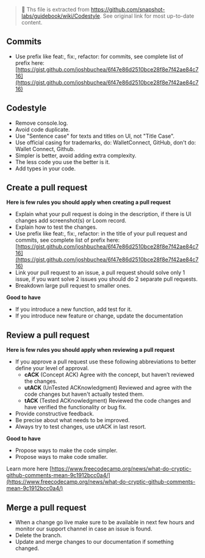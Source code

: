> 🚧 Ths file is extracted from https://github.com/snapshot-labs/guidebook/wiki/Codestyle. See original link for most up-to-date content.

## Commits

- Use prefix like feat:, fix:, refactor: for commits, see complete list of prefix here: [https://gist.github.com/joshbuchea/6f47e86d2510bce28f8e7f42ae84c716](https://gist.github.com/joshbuchea/6f47e86d2510bce28f8e7f42ae84c716)

## Codestyle

- Remove console.log.
- Avoid code duplicate.
- Use "Sentence case" for texts and titles on UI, not "Title Case".
- Use official casing for trademarks, do: WalletConnect, GitHub, don't do: Wallet Connect, Github.
- Simpler is better, avoid adding extra complexity.
- The less code you use the better is it.
- Add types in your code.

## Create a pull request

**Here is few rules you should apply when creating a pull request**

- Explain what your pull request is doing in the description, if there is UI changes add screenshot(s) or Loom record.
- Explain how to test the changes.
- Use prefix like feat:, fix:, refactor: in the title of your pull request and commits, see complete list of prefix here: [https://gist.github.com/joshbuchea/6f47e86d2510bce28f8e7f42ae84c716](https://gist.github.com/joshbuchea/6f47e86d2510bce28f8e7f42ae84c716)
- Link your pull request to an issue, a pull request should solve only 1 issue, if you want solve 2 issues you should do 2 separate pull requests.
- Breakdown large pull request to smaller ones.

**Good to have**

- If you introduce a new function, add test for it.
- If you introduce new feature or change, update the documentation

## Review a pull request

**Here is few rules you should apply when reviewing a pull request**

- If you approve a pull request use these following abbreviations to better define your level of approval.
  - **cACK** (Concept ACK) Agree with the concept, but haven’t reviewed the changes.
  - **utACK** (UnTested ACKnowledgment) Reviewed and agree with the code changes but haven't actually tested them.
  - **tACK** (Tested ACKnowledgment) Reviewed the code changes and have verified the functionality or bug fix.
- Provide constructive feedback.
- Be precise about what needs to be improved.
- Always try to test changes, use utACK in last resort.

**Good to have**

- Propose ways to make the code simpler.
- Propose ways to make code smaller.

Learn more here [https://www.freecodecamp.org/news/what-do-cryptic-github-comments-mean-9c1912bcc0a4/](https://www.freecodecamp.org/news/what-do-cryptic-github-comments-mean-9c1912bcc0a4/)

## Merge a pull request

- When a change go live make sure to be available in next few hours and monitor our support channel in case an issue is found.
- Delete the branch.
- Update and merge changes to our documentation if something changed.
